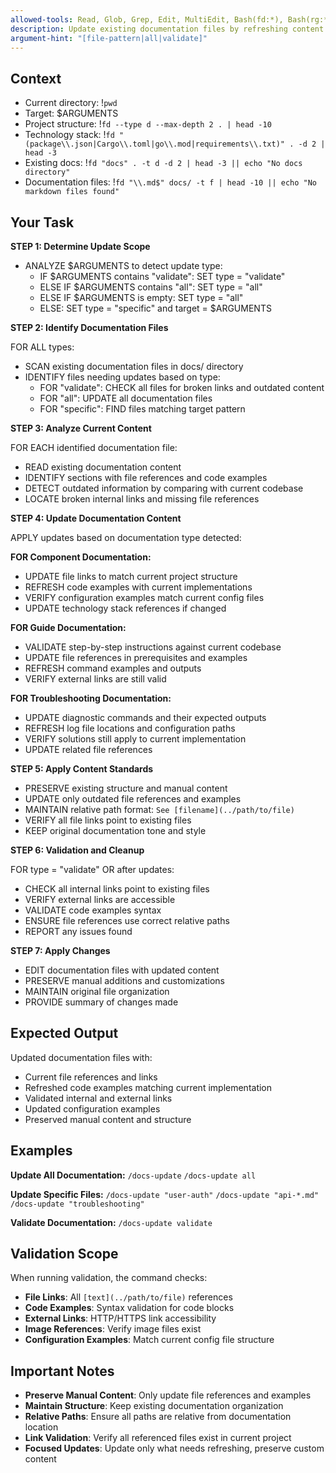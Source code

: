 ```yaml
---
allowed-tools: Read, Glob, Grep, Edit, MultiEdit, Bash(fd:*), Bash(rg:*)
description: Update existing documentation files by refreshing content with current codebase information
argument-hint: "[file-pattern|all|validate]"
---
```


## Context

- Current directory: !`pwd`
- Target: $ARGUMENTS
- Project structure: !`fd --type d --max-depth 2 . | head -10`
- Technology stack: !`fd "(package\\.json|Cargo\\.toml|go\\.mod|requirements\\.txt)" . -d 2 | head -3`
- Existing docs: !`fd "docs" . -t d -d 2 | head -3 || echo "No docs directory"`
- Documentation files: !`fd "\\.md$" docs/ -t f | head -10 || echo "No markdown files found"`

## Your Task

**STEP 1: Determine Update Scope**

- ANALYZE $ARGUMENTS to detect update type:
  - IF $ARGUMENTS contains "validate": SET type = "validate"
  - ELSE IF $ARGUMENTS contains "all": SET type = "all"
  - ELSE IF $ARGUMENTS is empty: SET type = "all"
  - ELSE: SET type = "specific" and target = $ARGUMENTS

**STEP 2: Identify Documentation Files**

FOR ALL types:

- SCAN existing documentation files in docs/ directory
- IDENTIFY files needing updates based on type:
  - FOR "validate": CHECK all files for broken links and outdated content
  - FOR "all": UPDATE all documentation files
  - FOR "specific": FIND files matching target pattern

**STEP 3: Analyze Current Content**

FOR EACH identified documentation file:

- READ existing documentation content
- IDENTIFY sections with file references and code examples
- DETECT outdated information by comparing with current codebase
- LOCATE broken internal links and missing file references

**STEP 4: Update Documentation Content**

APPLY updates based on documentation type detected:

**FOR Component Documentation:**
- UPDATE file links to match current project structure
- REFRESH code examples with current implementations
- VERIFY configuration examples match current config files
- UPDATE technology stack references if changed

**FOR Guide Documentation:**
- VALIDATE step-by-step instructions against current codebase
- UPDATE file references in prerequisites and examples
- REFRESH command examples and outputs
- VERIFY external links are still valid

**FOR Troubleshooting Documentation:**
- UPDATE diagnostic commands and their expected outputs
- REFRESH log file locations and configuration paths
- VERIFY solutions still apply to current implementation
- UPDATE related file references

**STEP 5: Apply Content Standards**

- PRESERVE existing structure and manual content
- UPDATE only outdated file references and examples
- MAINTAIN relative path format: `See [filename](../path/to/file)`
- VERIFY all file links point to existing files
- KEEP original documentation tone and style

**STEP 6: Validation and Cleanup**

FOR type = "validate" OR after updates:

- CHECK all internal links point to existing files
- VERIFY external links are accessible
- VALIDATE code examples syntax
- ENSURE file references use correct relative paths
- REPORT any issues found

**STEP 7: Apply Changes**

- EDIT documentation files with updated content
- PRESERVE manual additions and customizations
- MAINTAIN original file organization
- PROVIDE summary of changes made

## Expected Output

Updated documentation files with:
- Current file references and links
- Refreshed code examples matching current implementation
- Validated internal and external links
- Updated configuration examples
- Preserved manual content and structure

## Examples

**Update All Documentation:**
`/docs-update`
`/docs-update all`

**Update Specific Files:**
`/docs-update "user-auth"`
`/docs-update "api-*.md"`
`/docs-update "troubleshooting"`

**Validate Documentation:**
`/docs-update validate`

## Validation Scope

When running validation, the command checks:

- **File Links**: All `[text](../path/to/file)` references
- **Code Examples**: Syntax validation for code blocks
- **External Links**: HTTP/HTTPS link accessibility
- **Image References**: Verify image files exist
- **Configuration Examples**: Match current config file structure

## Important Notes

- **Preserve Manual Content**: Only update file references and examples
- **Maintain Structure**: Keep existing documentation organization
- **Relative Paths**: Ensure all paths are relative from documentation location
- **Link Validation**: Verify all referenced files exist in current project
- **Focused Updates**: Update only what needs refreshing, preserve custom content